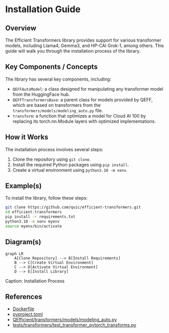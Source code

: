 # Installation Guide
## Overview
The Efficient Transformers library provides support for various transformer models, including Llama4, Gemma3, and HP-CAI Grok-1, among others. This guide will walk you through the installation process of the library.

## Key Components / Concepts
The library has several key components, including:
* `QEFFAutoModel`: a class designed for manipulating any transformer model from the HuggingFace hub.
* `QEFFTransformersBase`: a parent class for models provided by QEFF, which are based on transformers from the `transformers/models/modeling_auto.py` file.
* `transform`: a function that optimizes a model for Cloud AI 100 by replacing its torch.nn.Module layers with optimized implementations.

## How it Works
The installation process involves several steps:
1. Clone the repository using `git clone`.
2. Install the required Python packages using `pip install`.
3. Create a virtual environment using `python3.10 -m venv`.

## Example(s)
To install the library, follow these steps:
```bash
git clone https://github.com/quic/efficient-transformers.git
cd efficient-transformers
pip install -r requirements.txt
python3.10 -m venv myenv
source myenv/bin/activate
```

## Diagram(s)
```mermaid
graph LR
    A[Clone Repository] --> B[Install Requirements]
    B --> C[Create Virtual Environment]
    C --> D[Activate Virtual Environment]
    D --> E[Install Library]
```
Caption: Installation Process

## References
* [Dockerfile](Dockerfile)
* [pyproject.toml](pyproject.toml)
* [QEfficient/transformers/models/modeling_auto.py](QEfficient/transformers/models/modeling_auto.py)
* [tests/transformers/test_transformer_pytorch_transforms.py](tests/transformers/test_transformer_pytorch_transforms.py)